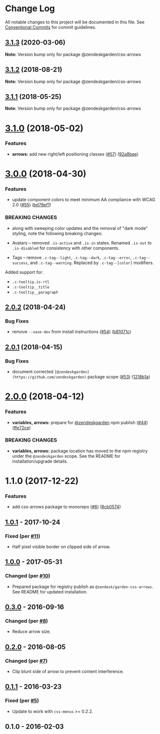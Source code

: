 # Change Log

All notable changes to this project will be documented in this file.
See [Conventional Commits](https://conventionalcommits.org) for commit guidelines.

## [3.1.3](https://github.com/zendeskgarden/css-components/compare/@zendeskgarden/css-arrows@3.1.2...@zendeskgarden/css-arrows@3.1.3) (2020-03-06)

**Note:** Version bump only for package @zendeskgarden/css-arrows





<a name="3.1.2"></a>
## [3.1.2](https://github.com/zendeskgarden/css-components/compare/@zendeskgarden/css-arrows@3.1.1...@zendeskgarden/css-arrows@3.1.2) (2018-08-21)

**Note:** Version bump only for package @zendeskgarden/css-arrows





<a name="3.1.1"></a>
## [3.1.1](https://github.com/zendeskgarden/css-components/compare/@zendeskgarden/css-arrows@3.1.0...@zendeskgarden/css-arrows@3.1.1) (2018-05-25)




**Note:** Version bump only for package @zendeskgarden/css-arrows

<a name="3.1.0"></a>
# [3.1.0](https://github.com/zendeskgarden/css-components/compare/@zendeskgarden/css-arrows@3.0.0...@zendeskgarden/css-arrows@3.1.0) (2018-05-02)


### Features

* **arrows:** add new right/left positioning classes ([#57](https://github.com/zendeskgarden/css-components/issues/57)) ([92a8bee](https://github.com/zendeskgarden/css-components/commit/92a8bee))




<a name="3.0.0"></a>
# [3.0.0](https://github.com/zendeskgarden/css-components/compare/@zendeskgarden/css-arrows@2.0.2...@zendeskgarden/css-arrows@3.0.0) (2018-04-30)


### Features

* update component colors to meet minimum AA compliance with WCAG 2.0 ([#55](https://github.com/zendeskgarden/css-components/issues/55)) ([bd78ef1](https://github.com/zendeskgarden/css-components/commit/bd78ef1))


### BREAKING CHANGES

* along with sweeping color updates and the removal of "dark mode" styling, note the following breaking changes:

* Avatars – removed `.is-active` and `.is-in` states. Renamed `.is-out` to `.is-disabled` for consistency with other components.
* Tags – remove `.c-tag--light`, `.c-tag--dark`, `.c-tag--error`, `.c-tag--success`, and `.c-tag--warning`. Replaced by `.c-tag--[color]` modifiers.

Added support for:

* `.c-tooltip.is-rtl`
* `.c-tooltip__title`
* `.c-tooltip__paragraph`




<a name="2.0.2"></a>
## [2.0.2](https://github.com/zendeskgarden/css-components/compare/@zendeskgarden/css-arrows@2.0.1...@zendeskgarden/css-arrows@2.0.2) (2018-04-24)


### Bug Fixes

* remove `--save-dev` from install instructions ([#54](https://github.com/zendeskgarden/css-components/issues/54)) ([b81071c](https://github.com/zendeskgarden/css-components/commit/b81071c))




<a name="2.0.1"></a>
## [2.0.1](https://github.com/zendeskgarden/css-components/compare/@zendeskgarden/css-arrows@2.0.0...@zendeskgarden/css-arrows@2.0.1) (2018-04-15)


### Bug Fixes

* document corrected `[@zendeskgarden](https://github.com/zendeskgarden)` package scope ([#53](https://github.com/zendeskgarden/css-components/issues/53)) ([1218b1a](https://github.com/zendeskgarden/css-components/commit/1218b1a))




<a name="2.0.0"></a>
# [2.0.0](https://github.com/zendeskgarden/css-components/compare/@zendeskgarden/css-arrows@1.1.0...@zendeskgarden/css-arrows@2.0.0) (2018-04-12)


### Features

* **variables, arrows:** prepare for [@zendeskgarden](https://github.com/zendeskgarden) npm publish ([#44](https://github.com/zendeskgarden/css-components/issues/44)) ([ffe72ce](https://github.com/zendeskgarden/css-components/commit/ffe72ce))


### BREAKING CHANGES

* **variables, arrows:** package location has moved to the npm registry under the `@zendeskgarden` scope. See the README for installation/upgrade details.




<a name="1.1.0"></a>
# 1.1.0 (2017-12-22)


### Features

* add css-arrows package to monorepo ([#6](https://github.com/zendeskgarden/css-components/issues/6)) ([8cb0574](https://github.com/zendeskgarden/css-components/commit/8cb0574))




## [1.0.1] - 2017-10-24
### Fixed (per [#11](https://github.com/zendeskgarden/css-arrows/pull/11))
- Half pixel visible border on clipped side of arrow.

## [1.0.0] - 2017-05-31
### Changed (per [#10](https://github.com/zendeskgarden/css-arrows/pull/10))
- Prepared package for registry publish as
`@zendesk/garden-css-arrows`. See README for updated installation.

## [0.3.0] - 2016-09-16
### Changed (per [#8](https://github.com/zendeskgarden/css-arrows/pull/8))
- Reduce arrow size.

## [0.2.0] - 2016-08-05
### Changed (per [#7](https://github.com/zendeskgarden/css-arrows/pull/7))
- Clip blunt side of arrow to prevent content interference.

## [0.1.1] - 2016-03-23
### Fixed (per [#5](https://github.com/zendeskgarden/css-arrows/pull/5))
- Update to work with `css-menus` >= 0.2.2.

## 0.1.0 - 2016-02-03

[1.0.1]: https://github.com/zendeskgarden/css-arrows/compare/v1.0.0...v1.0.1
[1.0.0]: https://github.com/zendeskgarden/css-arrows/compare/0.3.0...v1.0.0
[0.3.0]: https://github.com/zendeskgarden/css-arrows/compare/0.2.0...0.3.0
[0.2.0]: https://github.com/zendeskgarden/css-arrows/compare/0.1.1...0.2.0
[0.1.1]: https://github.com/zendeskgarden/css-arrows/compare/0.1.0...0.1.1
